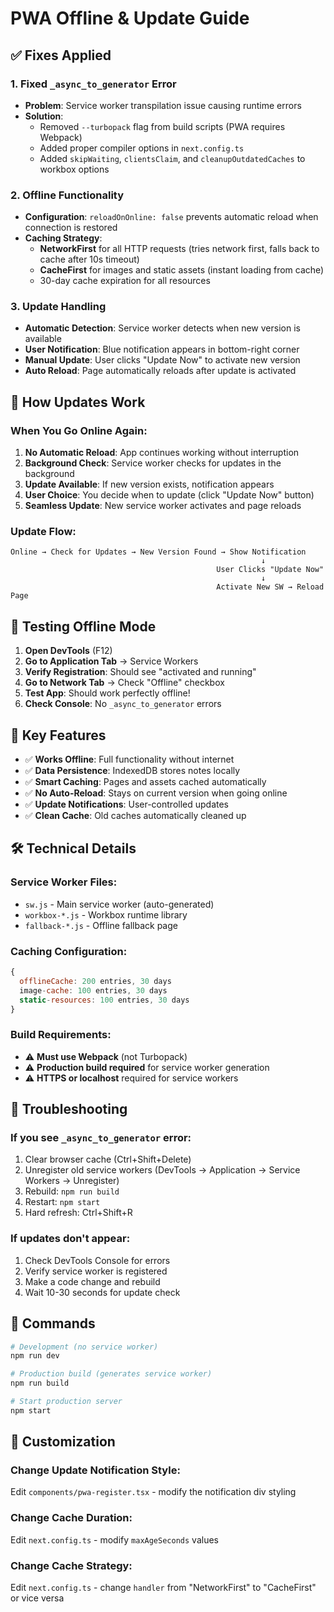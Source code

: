 # PWA Offline & Update Guide

## ✅ Fixes Applied

### 1. **Fixed `_async_to_generator` Error**
- **Problem**: Service worker transpilation issue causing runtime errors
- **Solution**: 
  - Removed `--turbopack` flag from build scripts (PWA requires Webpack)
  - Added proper compiler options in `next.config.ts`
  - Added `skipWaiting`, `clientsClaim`, and `cleanupOutdatedCaches` to workbox options

### 2. **Offline Functionality**
- **Configuration**: `reloadOnOnline: false` prevents automatic reload when connection is restored
- **Caching Strategy**:
  - **NetworkFirst** for all HTTP requests (tries network first, falls back to cache after 10s timeout)
  - **CacheFirst** for images and static assets (instant loading from cache)
  - 30-day cache expiration for all resources

### 3. **Update Handling**
- **Automatic Detection**: Service worker detects when new version is available
- **User Notification**: Blue notification appears in bottom-right corner
- **Manual Update**: User clicks "Update Now" to activate new version
- **Auto Reload**: Page automatically reloads after update is activated

## 🔄 How Updates Work

### When You Go Online Again:

1. **No Automatic Reload**: App continues working without interruption
2. **Background Check**: Service worker checks for updates in the background
3. **Update Available**: If new version exists, notification appears
4. **User Choice**: You decide when to update (click "Update Now" button)
5. **Seamless Update**: New service worker activates and page reloads

### Update Flow:
```
Online → Check for Updates → New Version Found → Show Notification
                                                        ↓
                                              User Clicks "Update Now"
                                                        ↓
                                              Activate New SW → Reload Page
```

## 📱 Testing Offline Mode

1. **Open DevTools** (F12)
2. **Go to Application Tab** → Service Workers
3. **Verify Registration**: Should see "activated and running"
4. **Go to Network Tab** → Check "Offline" checkbox
5. **Test App**: Should work perfectly offline!
6. **Check Console**: No `_async_to_generator` errors

## 🎯 Key Features

- ✅ **Works Offline**: Full functionality without internet
- ✅ **Data Persistence**: IndexedDB stores notes locally
- ✅ **Smart Caching**: Pages and assets cached automatically
- ✅ **No Auto-Reload**: Stays on current version when going online
- ✅ **Update Notifications**: User-controlled updates
- ✅ **Clean Cache**: Old caches automatically cleaned up

## 🛠️ Technical Details

### Service Worker Files:
- `sw.js` - Main service worker (auto-generated)
- `workbox-*.js` - Workbox runtime library
- `fallback-*.js` - Offline fallback page

### Caching Configuration:
```javascript
{
  offlineCache: 200 entries, 30 days
  image-cache: 100 entries, 30 days
  static-resources: 100 entries, 30 days
}
```

### Build Requirements:
- ⚠️ **Must use Webpack** (not Turbopack)
- ⚠️ **Production build required** for service worker generation
- ⚠️ **HTTPS or localhost** required for service workers

## 🐛 Troubleshooting

### If you see `_async_to_generator` error:
1. Clear browser cache (Ctrl+Shift+Delete)
2. Unregister old service workers (DevTools → Application → Service Workers → Unregister)
3. Rebuild: `npm run build`
4. Restart: `npm start`
5. Hard refresh: Ctrl+Shift+R

### If updates don't appear:
1. Check DevTools Console for errors
2. Verify service worker is registered
3. Make a code change and rebuild
4. Wait 10-30 seconds for update check

## 📝 Commands

```bash
# Development (no service worker)
npm run dev

# Production build (generates service worker)
npm run build

# Start production server
npm start
```

## 🎨 Customization

### Change Update Notification Style:
Edit `components/pwa-register.tsx` - modify the notification div styling

### Change Cache Duration:
Edit `next.config.ts` - modify `maxAgeSeconds` values

### Change Cache Strategy:
Edit `next.config.ts` - change `handler` from "NetworkFirst" to "CacheFirst" or vice versa
